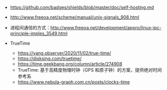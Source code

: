 - <https://github.com/badges/shields/blob/master/doc/self-hosting.md>

- <http://www.freeoa.net/scheme/manual/unix-signals_908.html>

- 进程间通信的方式：<http://www.freeoa.net/development/appro/linux-ipc-principle-imples_3549.html>

- TrueTime
  - <https://yang.observer/2020/11/02/true-time/>
  - <https://disksing.com/truetime/>
  - <https://time.geekbang.org/column/article/274908>
  - TrueTime: 基于高精度物理时钟（GPS 和原子钟）的方案，提供绝对时间参考系
  - <https://www.nebula-graph.com.cn/posts/clocks-time>